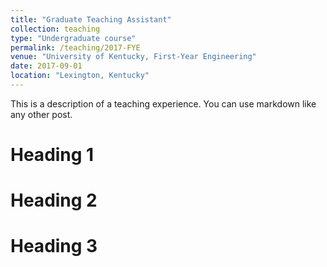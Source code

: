 ```yaml
---
title: "Graduate Teaching Assistant"
collection: teaching
type: "Undergraduate course"
permalink: /teaching/2017-FYE
venue: "University of Kentucky, First-Year Engineering"
date: 2017-09-01
location: "Lexington, Kentucky"
---
```


This is a description of a teaching experience. You can use markdown like any other post.

Heading 1
======

Heading 2
======

Heading 3
======
